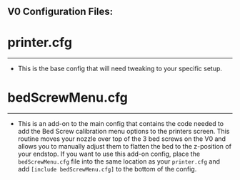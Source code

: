 ## V0 Configuration Files:

# printer.cfg
***
- This is the base config that will need tweaking to your specific setup.

# bedScrewMenu.cfg
***
- This is an add-on to the main config that contains the code needed to  add the Bed Screw calibration menu options to the printers screen.
This routine moves your nozzle over top of the 3 bed screws on the V0 and allows you to manually adjust them to flatten the bed to the z-position of your endstop.
If you want to use this add-on config, place the `bedScrewMenu.cfg` file into the same location as your `printer.cfg` and add `[include bedScrewMenu.cfg]` to the bottom of the config.
